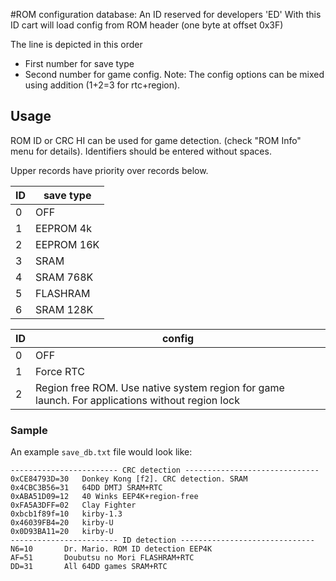 #ROM configuration database:
An ID reserved for developers 'ED' With this ID cart will load config from ROM header (one byte at offset 0x3F)


The line is depicted in this order
* First number for save type
* Second number for game config.
Note: The config options can be mixed using addition (1+2=3 for rtc+region).

## Usage
ROM ID or CRC HI can be used for game detection. (check "ROM Info" menu for details). Identifiers should be entered without spaces.

Upper records have priority over records below. 

| ID | save type |
|:-|---|
| 0 | OFF |
| 1 | EEPROM 4k |
| 2 | EEPROM 16K |
| 3 | SRAM |
| 4 | SRAM 768K |
| 5 | FLASHRAM |
| 6 | SRAM 128K |


| ID | config |
|:-|---|
| 0 | OFF |
| 1 | Force RTC |
| 2 | Region free ROM. Use native system region for game launch. For applications without region lock |


### Sample
An example `save_db.txt` file would look like:
```
------------------------ CRC detection ------------------------------ 
0xCE84793D=30 	Donkey Kong [f2]. CRC detection. SRAM
0x4CBC3B56=31	64DD DMTJ SRAM+RTC
0xABA51D09=12	40 Winks EEP4K+region-free
0xFA5A3DFF=02	Clay Fighter
0xbcb1f89f=10	kirby-1.3
0x46039FB4=20	kirby-U
0x0D93BA11=20	kirby-U
------------------------ ID detection ------------------------------ 
N6=10		Dr. Mario. ROM ID detection EEP4K
AF=51		Doubutsu no Mori FLASHRAM+RTC
DD=31		All 64DD games SRAM+RTC
```
